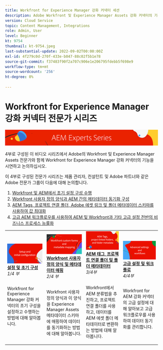 ```yaml
---
title: Workfront for Experience Manager 강화 커넥터 세션
description: Adobe Workfront 및 Experience Manager Assets 강화 커넥터의 기본 사항에 대해 알아봅니다.
version: Cloud Service
topic: Content Management, Integrations
role: Admin, User
level: Beginner
kt: 9754
thumbnail: kt-9754.jpeg
last-substantial-update: 2022-09-02T00:00:00Z
exl-id: 4f279c0d-270f-433e-b047-88c02f5b1e78
source-git-commit: f37483f90f2a707c906e1e206795fdebb5f698e9
workflow-type: tm+mt
source-wordcount: '256'
ht-degree: 0%

---
```


# Workfront for Experience Manager 강화 커넥터 전문가 시리즈

![AEM 전문가 시리즈](./assets/banner.png)

4부로 구성된 이 비디오 시리즈에서 Adobe의 Workfront 및 Experience Manager Assets 전문가와 함께 Workfront for Experience Manager 강화 커넥터의 기능을 시연하고 논의하십시오.

이 4부로 구성된 전문가 시리즈는 제품 관리자, 컨설턴트 및 Adobe 파트너와 같은 Adobe 전문가 그룹이 다음에 대해 논의합니다.

1. [Workfront 및 AEM에서 초기 설정 구성 수행](./setup.md)
2. [Workfront 사용자 정의 양식과 AEM 간의 메타데이터 동기화 구성](./custom-forms.md)
3. [AEM Tags, 프로젝트 연결 폴더, Adobe 에셋 링크 및 폴더 메타데이터 스키마를 사용하여 값 최대화](./aem-tags-project-linked-folders-and-folder-metadata.md)
4. [고급 AEM 워크플로우를 사용하여 AEM 및 Workfront과 기타 고급 설정 전반의 비즈니스 프로세스 능률화](./advanced-settings-and-workflows.md)

<table>
  <td>
      <a href="./setup.md">
        <img alt="설정 및 초기 구성" 
             src="./assets/setup.png">
      </a>
      <div>
         <a href="./setup.md"><strong>설정 및 초기 구성</strong></a>
         <br/><em>1/4 부</em>
      </div>
      <p>
        <br/>
         Workfront for Experience Manager 강화 커넥터의 초기 구성을 설정하고 수행하는 방법에 대해 알아봅니다.
      </p>
   </td>
   <!-- Workfront custom forms and metadata mapping -->
   <td>
      <a href="./custom-forms.md">
        <img alt="Workfront 사용자 정의 양식 및 메타데이터 매핑" 
             src="./assets/custom-forms.png">
      </a>
      <div>
         <a href="./custom-forms.md"><strong>Workfront 사용자 정의 양식 및 메타데이터 매핑</strong></a>
         <br/><em>2/4 부</em>
      </div>
      <p>
        <br/>
         Workfront 사용자 정의 양식과 이 양식을 Experience Manager Assets 메타데이터 스키마에 매핑하여 데이터를 동기화하는 방법에 대해 알아봅니다.
      </p>
    </td>
    <!-- AEM Tags, project linked folders, and folder metadata -->
    <td>
      <a href="./aem-tags-project-linked-folders-and-folder-metadata.md">
        <img alt="AEM 태그, 프로젝트 연결 폴더 및 폴더 메타데이터" 
             src="./assets/aem-tags.png">
      </a>
      <div>
         <a href="./aem-tags-project-linked-folders-and-folder-metadata.md"><strong>AEM 태그, 프로젝트 연결 폴더 및 폴더 메타데이터</strong></a>
         <br/><em>3/4부</em> 
      </div>
      <p>
        <br/>
            Workfront에서 AEM 분류법을 추진하고, 프로젝트 연결 폴더를 사용하고, 데이터를 AEM 에셋 폴더 메타데이터로 변환하는 방법에 대해 알아봅니다.
      </p>
   </td>   
   <!-- Advanced workflows -->
    <td>
      <a href="./advanced-settings-and-workflows.md">
        <img alt="고급 설정 및 워크플로" 
             src="./assets/advanced.png">
      </a>
      <div>
         <a href="./advanced-settings-and-workflows.md"><strong>고급 설정 및 워크플로</strong></a>
         <br/><em>4/4부</em>
      </div>
      <p>
        <br/>
            Workfront for AEM 강화 커넥터의 고급 설정에 대해 알아보고 고급 워크플로우를 사용하여 데이터 동기화를 관리합니다.
      </p>
   </td>
  </tr>  
</tbody></table>
